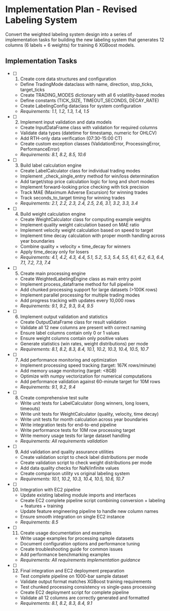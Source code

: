 # Implementation Plan - Revised Labeling System

Convert the weighted labeling system design into a series of implementation tasks for building the new labeling system that generates 12 columns (6 labels + 6 weights) for training 6 XGBoost models.

## Implementation Tasks

- [ ] 1. Create core data structures and configuration
  - Define TradingMode dataclass with name, direction, stop_ticks, target_ticks
  - Create TRADING_MODES dictionary with all 6 volatility-based modes
  - Define constants (TICK_SIZE, TIMEOUT_SECONDS, DECAY_RATE)
  - Create LabelingConfig dataclass for system configuration
  - _Requirements: 1.1, 1.2, 1.3, 1.4, 1.5_

- [ ] 2. Implement input validation and data models
  - Create InputDataFrame class with validation for required columns
  - Validate data types (datetime for timestamp, numeric for OHLCV)
  - Add RTH-only data verification (07:30-15:00 CT)
  - Create custom exception classes (ValidationError, ProcessingError, PerformanceError)
  - _Requirements: 8.1, 8.2, 8.5, 10.6_

- [ ] 3. Build label calculation engine
  - Create LabelCalculator class for individual trading modes
  - Implement _check_single_entry method for win/loss determination
  - Add target/stop price calculation logic for long and short modes
  - Implement forward-looking price checking with tick precision
  - Track MAE (Maximum Adverse Excursion) for winning trades
  - Track seconds_to_target timing for winning trades
  - _Requirements: 2.1, 2.2, 2.3, 2.4, 2.5, 2.6, 3.1, 3.2, 3.3, 3.4_

- [ ] 4. Build weight calculation engine
  - Create WeightCalculator class for computing example weights
  - Implement quality weight calculation based on MAE ratio
  - Implement velocity weight calculation based on speed to target
  - Implement time decay calculation with proper month handling across year boundaries
  - Combine quality × velocity × time_decay for winners
  - Apply time_decay only for losers
  - _Requirements: 4.1, 4.2, 4.3, 4.4, 5.1, 5.2, 5.3, 5.4, 5.5, 6.1, 6.2, 6.3, 6.4, 7.1, 7.2, 7.3, 7.4_

- [ ] 5. Create main processing engine
  - Create WeightedLabelingEngine class as main entry point
  - Implement process_dataframe method for full pipeline
  - Add chunked processing support for large datasets (>100K rows)
  - Implement parallel processing for multiple trading modes
  - Add progress tracking with updates every 10,000 rows
  - _Requirements: 9.1, 9.2, 9.3, 9.4, 9.5_

- [ ] 6. Implement output validation and statistics
  - Create OutputDataFrame class for result validation
  - Validate all 12 new columns are present with correct naming
  - Ensure label columns contain only 0 or 1 values
  - Ensure weight columns contain only positive values
  - Generate statistics (win rates, weight distributions) per mode
  - _Requirements: 8.1, 8.2, 8.3, 8.4, 10.1, 10.2, 10.3, 10.4, 10.5, 10.7_

- [ ] 7. Add performance monitoring and optimization
  - Implement processing speed tracking (target: 167K rows/minute)
  - Add memory usage monitoring (target: <8GB)
  - Optimize with numpy vectorization for numerical computations
  - Add performance validation against 60-minute target for 10M rows
  - _Requirements: 9.1, 9.2, 9.4_

- [ ] 8. Create comprehensive test suite
  - Write unit tests for LabelCalculator (long winners, long losers, timeouts)
  - Write unit tests for WeightCalculator (quality, velocity, time decay)
  - Write unit tests for month calculation across year boundaries
  - Write integration tests for end-to-end pipeline
  - Write performance tests for 10M row processing target
  - Write memory usage tests for large dataset handling
  - _Requirements: All requirements validation_

- [ ] 9. Add validation and quality assurance utilities
  - Create validation script to check label distributions per mode
  - Create validation script to check weight distributions per mode
  - Add data quality checks for NaN/infinite values
  - Create comparison utility vs original labeling system
  - _Requirements: 10.1, 10.2, 10.3, 10.4, 10.5, 10.6, 10.7_

- [ ] 10. Integration with EC2 pipeline
  - Update existing labeling module imports and interfaces
  - Create EC2 complete pipeline script combining conversion + labeling + features + training
  - Update feature engineering pipeline to handle new column names
  - Ensure smooth integration on single EC2 instance
  - _Requirements: 8.5_

- [ ] 11. Create usage documentation and examples
  - Write usage examples for processing sample datasets
  - Document configuration options and performance tuning
  - Create troubleshooting guide for common issues
  - Add performance benchmarking examples
  - _Requirements: All requirements implementation guidance_

- [ ] 12. Final integration and EC2 deployment preparation
  - Test complete pipeline on 1000-bar sample dataset
  - Validate output format matches XGBoost training requirements
  - Test chunked processing consistency vs single-pass processing
  - Create EC2 deployment script for complete pipeline
  - Validate all 12 columns are correctly generated and formatted
  - _Requirements: 8.1, 8.2, 8.3, 8.4, 9.1_